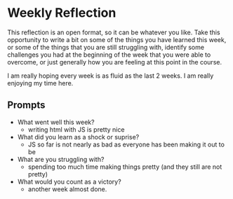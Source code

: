# Weekly Reflection
This reflection is an open format, so it can be whatever you like. Take this opportunity to write a bit on some of the things you have learned this week, or some of the things that you are still struggling with, identify some challenges you had at the beginning of the week that you were able to overcome, or just generally how you are feeling at this point in the course.

I am really hoping every week is as fluid as the last 2 weeks. I am really enjoying my time here.

## Prompts
- What went well this week?
    - writing html with JS is pretty nice
- What did you learn as a shock or suprise?
    - JS so far is not nearly as bad as everyone has been making it out to be
- What are you struggling with?
    - spending too much time making things pretty (and they still are not pretty)
- What would you count as a victory?
  - another week almost done. 